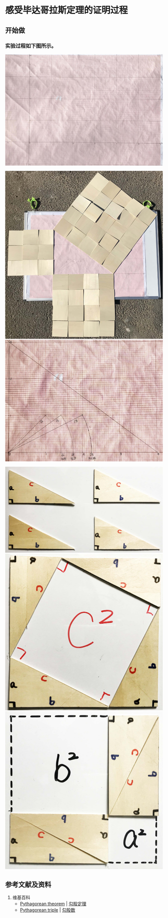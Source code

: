 # 感受毕达哥拉斯定理的证明过程

## 开始做

### 实验过程如下图所示。

![](/images/欧几里得几何/规则非曲的平面图形的面积/感受毕达哥拉斯定理的证明过程/1a1.jpg)

![](/images/欧几里得几何/规则非曲的平面图形的面积/感受毕达哥拉斯定理的证明过程/2a1.jpg)
![](/images/欧几里得几何/规则非曲的平面图形的面积/感受毕达哥拉斯定理的证明过程/2a2.jpg)

![](/images/欧几里得几何/规则非曲的平面图形的面积/感受毕达哥拉斯定理的证明过程/3a1.jpg)
![](/images/欧几里得几何/规则非曲的平面图形的面积/感受毕达哥拉斯定理的证明过程/3a2.jpg)
![](/images/欧几里得几何/规则非曲的平面图形的面积/感受毕达哥拉斯定理的证明过程/3a3.jpg)

## 参考文献及资料

1. 维基百科
	- [Pythagorean theorem](https://en.wikipedia.org/wiki/Pythagorean_theorem) | [勾股定理](https://zh.wikipedia.org/wiki/%E6%AF%95%E8%BE%BE%E5%93%A5%E6%8B%89%E6%96%AF%E5%AE%9A%E7%90%86) 
	- [Pythagorean triple](https://en.wikipedia.org/wiki/Pythagorean_triple) | [勾股数](https://zh.wikipedia.org/wiki/%E5%8B%BE%E8%82%A1%E6%95%B0) 

